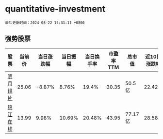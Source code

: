 # quantitative-investment

`最后更新时间：2024-08-22 15:31:11 +0800`

## 强势股票

|股票|当前价|当日涨跌幅|当日振幅|当日换手率|市盈率TTM|总市值|近10日涨跌幅|
|----|----|----|----|----|----|----|----|
|[明月镜片](https://xueqiu.com/S/SZ301101)|25.06|-8.87%|8.76%|19.4%|30.35|50.5亿|22.42%|
|[锦江在线](https://xueqiu.com/S/SH600650)|13.99|9.98%|10.69%|20.48%|43.95|77.17亿|28.58%|
